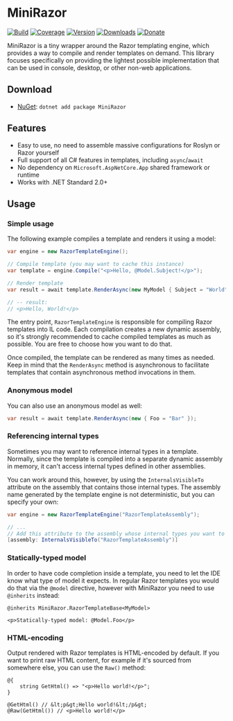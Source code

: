 # MiniRazor

[![Build](https://github.com/Tyrrrz/MiniRazor/workflows/CI/badge.svg?branch=master)](https://github.com/Tyrrrz/MiniRazor/actions)
[![Coverage](https://codecov.io/gh/Tyrrrz/MiniRazor/branch/master/graph/badge.svg)](https://codecov.io/gh/Tyrrrz/MiniRazor)
[![Version](https://img.shields.io/nuget/v/MiniRazor.svg)](https://nuget.org/packages/MiniRazor)
[![Downloads](https://img.shields.io/nuget/dt/MiniRazor.svg)](https://nuget.org/packages/MiniRazor)
[![Donate](https://img.shields.io/badge/donate-$$$-purple.svg)](https://tyrrrz.me/donate)

MiniRazor is a tiny wrapper around the Razor templating engine, which provides a way to compile and render templates on demand. This library focuses specifically on providing the lightest possible implementation that can be used in console, desktop, or other non-web applications.

## Download

- [NuGet](https://nuget.org/packages/MiniRazor): `dotnet add package MiniRazor`

## Features

- Easy to use, no need to assemble massive configurations for Roslyn or Razor yourself
- Full support of all C# features in templates, including `async`/`await`
- No dependency on `Microsoft.AspNetCore.App` shared framework or runtime
- Works with .NET Standard 2.0+

## Usage

### Simple usage

The following example compiles a template and renders it using a model:

```csharp
var engine = new RazorTemplateEngine();

// Compile template (you may want to cache this instance)
var template = engine.Compile("<p>Hello, @Model.Subject!</p>");

// Render template
var result = await template.RenderAsync(new MyModel { Subject = "World" });

// -- result:
// <p>Hello, World!</p>
```

The entry point, `RazorTemplateEngine` is responsible for compiling Razor templates into IL code. Each compilation creates a new dynamic assembly, so it's strongly recommended to cache compiled templates as much as possible. You are free to choose how you want to do that.

Once compiled, the template can be rendered as many times as needed. Keep in mind that the `RenderAsync` method is asynchronous to facilitate templates that contain asynchronous method invocations in them.

### Anonymous model

You can also use an anonymous model as well:

```csharp
var result = await template.RenderAsync(new { Foo = "Bar" });
``` 

### Referencing internal types

Sometimes you may want to reference internal types in a template. Normally, since the template is compiled into a separate dynamic assembly in memory, it can't access internal types defined in other assemblies.

You can work around this, however, by using the `InternalsVisibleTo` attribute on the assembly that contains those internal types. The assembly name generated by the template engine is not deterministic, but you can specify your own:

```csharp
var engine = new RazorTemplateEngine("RazorTemplateAssembly");

// ...
// Add this attribute to the assembly whose internal types you want to expose to the template
[assembly: InternalsVisibleTo("RazorTemplateAssembly")]
```

### Statically-typed model

In order to have code completion inside a template, you need to let the IDE know what type of model it expects. In regular Razor templates you would do that via the `@model` directive, however with MiniRazor you need to use `@inherits` instead:

```razor
@inherits MiniRazor.RazorTemplateBase<MyModel>

<p>Statically-typed model: @Model.Foo</p>
```

### HTML-encoding

Output rendered with Razor templates is HTML-encoded by default. If you want to print raw HTML content, for example if it's sourced from somewhere else, you can use the `Raw()` method:

```razor
@{
    string GetHtml() => "<p>Hello world!</p>";
}

@GetHtml() // &lt;p&gt;Hello world!&lt;/p&gt; 
@Raw(GetHtml()) // <p>Hello world!</p>
```
